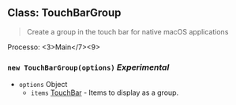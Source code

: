 ## Class: TouchBarGroup

> Create a group in the touch bar for native macOS applications

Processo: <3>Main</7><9>

### `new TouchBarGroup(options)` _Experimental_

* `options` Object
  * `items` [TouchBar](touch-bar.md) - Items to display as a group.
